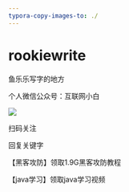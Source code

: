 ```yaml
---
typora-copy-images-to: ./
---
```


# rookiewrite
鱼乐乐写字的地方



个人微信公众号：互联网小白

![](E:\tang\个人文集\rookiewrite\qrcode_for_gh_1afad3368e82_258.jpg)

扫码关注

回复关键字

【黑客攻防】领取1.9G黑客攻防教程

【java学习】领取java学习视频